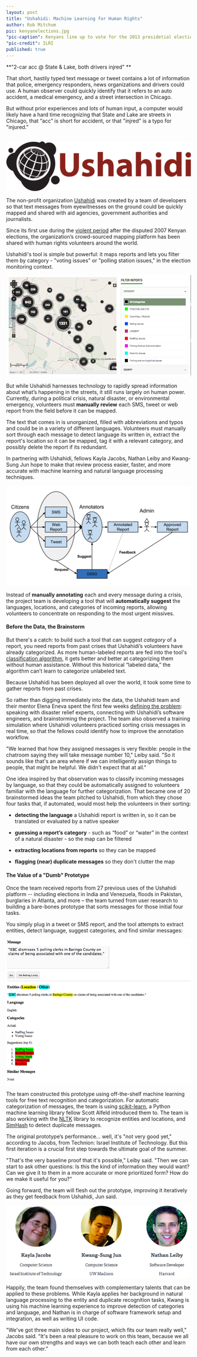 ```yaml
---
layout: post
title: "Ushahidi: Machine Learning for Human Rights"
author: Rob Mitchum
pic: kenyanelections.jpg
"pic-caption": Kenyans line up to vote for the 2013 presidetial elections.
"pic-credit": ILRI
published: true
---
```


**"2-car acc @ State & Lake, both drivers injred" **

That short, hastily typed text message or tweet contains a lot of information that police, emergency responders, news organizations and drivers could use. A human observer could quickly identify that it refers to an auto accident, a medical emergency, and a street intersection in Chicago. 

But without prior experiences and lots of human input, a computer would likely have a hard time recognizing that State and Lake are streets in Chicago, that “acc” is short for accident, or that "injred" is a typo for "injured.” 
<br><br>

<a href="http://www.ushahidi.com/"><img src="/img/posts/ushahidi.png"></a>	

The non-profit organization [Ushahidi](http://www.ushahidi.com/) was created by a team of developers so that text messages from eyewitnesses on the ground could be quickly mapped and shared with aid agencies, government authorities and journalists. 

Since its first use during the [violent period](http://www.nytimes.com/2007/12/31/world/africa/31kenya.html?pagewanted=all&_r=0) after the disputed 2007 Kenyan elections, the organization’s crowd-sourced mapping platform has been shared with human rights volunteers around the world. 

Ushahidi's tool is simple but powerful: it maps reports and lets you filter them by category - "voting issues" or "polling station issues," in the election monitoring context.

<a href="https://uchaguzi.co.ke/"><img src="/img/posts/uchagizi.png"></a>

But while Ushahidi harnesses technology to rapidly spread information about what’s happening in the streets, it still runs largely on human power. Currently, during a political crisis, natural disaster, or environmental emergency, volunteers must **manually review** each SMS, tweet or web report from the field before it can be mapped. 

The text that comes in is unorganized, filled with abbreviations and typos and could be in a variety of different languages. Volunteers must manually sort through each message to detect language its written in, extract the report's location so it can be mapped, tag it with a relevant category, and possibly delete the report if its redundant.
 
In partnering with Ushahidi, fellows Kayla Jacobs, Nathan Leiby and Kwang-Sung Jun hope to make that review process easier, faster, and more accurate with machine learning and natural language processing techniques. 

<img src="/img/posts/workflow.png">

Instead of **manually annotating** each and every message during a crisis, the project team is developing a tool that will **automatically suggest** the languages, locations, and categories of incoming reports, allowing volunteers to concentrate on responding to the most urgent missives.
   
#### Before the Data, the Brainstorm
But there's a catch: to build such a tool that can suggest *category* of a report, you need reports from past crises that Ushahidi’s volunteers have already categorized.  As more human-labeled reports are fed into the tool's [classification algorithm](http://en.wikipedia.org/wiki/Statistical_classification), it gets better and better at categorizing them without human assistance. Without this historical “labeled data,” the algorithm can’t learn to categorize unlabeled text.

Because Ushahidi has been deployed all over the world, it took some time to gather reports from past crises. 

So rather than digging immediately into the data, the Ushahidi team and their mentor Elena Eneva spent the first few weeks [defining the problem](/2013/06/26/training-data-scientists-problemsolving.html): speaking with disaster relief experts, connecting with Ushahidi’s software engineers, and brainstorming the project. The team also observed a training simulation where Ushahidi volunteers practiced sorting crisis messages in real time, so that the fellows could identify how to improve the annotation workflow.
 
"We learned that how they assigned messages is very flexible: people in the chatroom saying they will take message number 10," Leiby said. "So it sounds like that's an area where if we can intelligently assign things to people, that might be helpful. We didn't expect that at all."
 
One idea inspired by that observation was to classify incoming messages by language, so that they could be automatically assigned to volunteers familiar with the language for further categorization. That became one of 20 brainstormed ideas the team pitched to Ushahidi, from which they chose four tasks that, if automated, would most help the volunteers in their sorting: 

- **detecting the language** a Ushahidi report is written in, so it can be translated or evaluated by a native speaker

- **guessing a report’s category** - such as “food” or “water” in the context of a natural disaster - so the map can be filtered

- **extracting locations from reports** so they can be mapped

- **flagging (near) duplicate messages** so they don't clutter the map

#### The Value of a "Dumb" Prototype
Once the team received reports from 27 previous uses of the Ushahidi platform -- including elections in India and Venezuela, floods in Pakistan, burglaries in Atlanta, and more – the team turned from user research to building a bare-bones prototype that sorts messages for those initial four tasks.

You simply plug in a tweet or SMS report, and the tool attempts to extract entities, detect language, suggest categories, and find similar messages:

<img src="/img/posts/ushahidi-prototype1.png">

The team constructed this prototype using off-the-shelf machine learning tools for free text recognition and categorization. For automatic categorization of messages, the team is using [scikit-learn](http://scikit-learn.org/stable/), a Python machine learning library fellow Scott Alfeld introduced them to. The team is also working with the [NLTK](http://nltk.org/) library to recognize entities and locations, and [SimHash](https://github.com/owainlewis/sim-hash) to detect duplicate messages. 

The original prototype’s performance… well, it's "not very good yet," according to Jacobs, from Technion: Israel Institute of Technology. But this first iteration is a crucial first step towards the ultimate goal of the summer.
 
"That's the very baseline proof that it's possible," Leiby said. "Then we can start to ask other questions: Is this the kind of information they would want? Can we give it to them in a more accurate or more prioritized form? How do we make it useful for you?"
 
Going forward, the team will flesh out the prototype, improving it iteratively as they get feedback from Ushahidi, Jun said.

<img src="/img/posts/ushahidi-team.png">
 
Happily, the team found themselves with complementary talents that can be applied to these problems. While Kayla applies her background in natural language processing to the entity and duplicate recognition tasks, Kwang is using his machine learning experience to improve detection of categories and language, and Nathan is in charge of software framework setup and integration, as well as writing UI code.
 
"We've got three main sides to our project, which fits our team really well," Jacobs said. "It's been a real pleasure to work on this team, because we all have our own strengths and ways we can both teach each other and learn from each other."